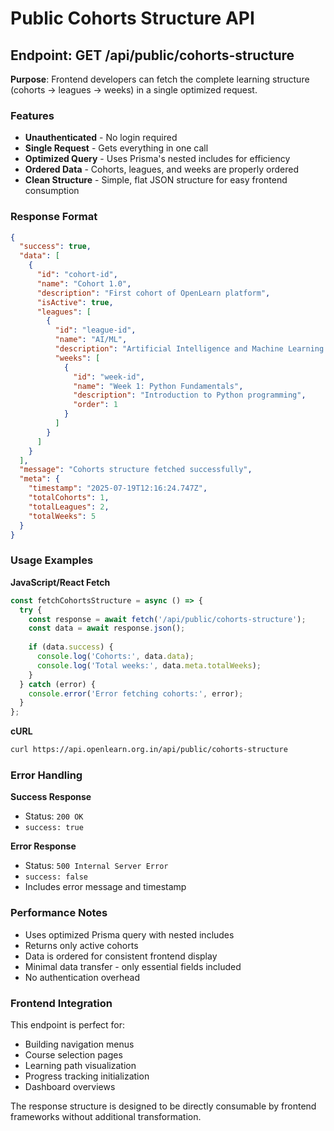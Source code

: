 # Public Cohorts Structure API

## Endpoint: GET /api/public/cohorts-structure

**Purpose**: Frontend developers can fetch the complete learning structure (cohorts → leagues → weeks) in a single optimized request.

### Features
- **Unauthenticated** - No login required
- **Single Request** - Gets everything in one call
- **Optimized Query** - Uses Prisma's nested includes for efficiency
- **Ordered Data** - Cohorts, leagues, and weeks are properly ordered
- **Clean Structure** - Simple, flat JSON structure for easy frontend consumption

### Response Format

```json
{
  "success": true,
  "data": [
    {
      "id": "cohort-id",
      "name": "Cohort 1.0",
      "description": "First cohort of OpenLearn platform",
      "isActive": true,
      "leagues": [
        {
          "id": "league-id",
          "name": "AI/ML",
          "description": "Artificial Intelligence and Machine Learning track",
          "weeks": [
            {
              "id": "week-id",
              "name": "Week 1: Python Fundamentals",
              "description": "Introduction to Python programming",
              "order": 1
            }
          ]
        }
      ]
    }
  ],
  "message": "Cohorts structure fetched successfully",
  "meta": {
    "timestamp": "2025-07-19T12:16:24.747Z",
    "totalCohorts": 1,
    "totalLeagues": 2,
    "totalWeeks": 5
  }
}
```

### Usage Examples

**JavaScript/React Fetch**
```javascript
const fetchCohortsStructure = async () => {
  try {
    const response = await fetch('/api/public/cohorts-structure');
    const data = await response.json();
    
    if (data.success) {
      console.log('Cohorts:', data.data);
      console.log('Total weeks:', data.meta.totalWeeks);
    }
  } catch (error) {
    console.error('Error fetching cohorts:', error);
  }
};
```

**cURL**
```bash
curl https://api.openlearn.org.in/api/public/cohorts-structure
```

### Error Handling

**Success Response**
- Status: `200 OK`
- `success: true`

**Error Response**
- Status: `500 Internal Server Error`
- `success: false`
- Includes error message and timestamp

### Performance Notes

- Uses optimized Prisma query with nested includes
- Returns only active cohorts
- Data is ordered for consistent frontend display
- Minimal data transfer - only essential fields included
- No authentication overhead

### Frontend Integration

This endpoint is perfect for:
- Building navigation menus
- Course selection pages
- Learning path visualization
- Progress tracking initialization
- Dashboard overviews

The response structure is designed to be directly consumable by frontend frameworks without additional transformation.
